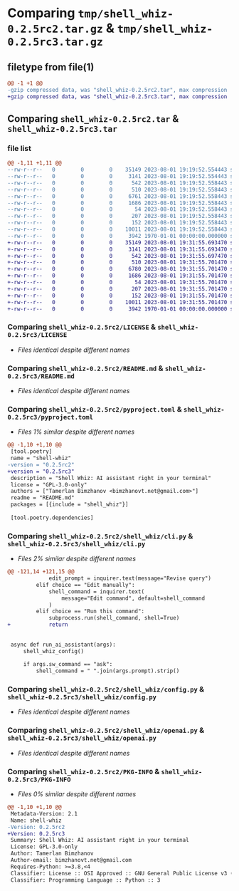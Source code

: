 # Comparing `tmp/shell_whiz-0.2.5rc2.tar.gz` & `tmp/shell_whiz-0.2.5rc3.tar.gz`

## filetype from file(1)

```diff
@@ -1 +1 @@
-gzip compressed data, was "shell_whiz-0.2.5rc2.tar", max compression
+gzip compressed data, was "shell_whiz-0.2.5rc3.tar", max compression
```

## Comparing `shell_whiz-0.2.5rc2.tar` & `shell_whiz-0.2.5rc3.tar`

### file list

```diff
@@ -1,11 +1,11 @@
--rw-r--r--   0        0        0    35149 2023-08-01 19:19:52.554443 shell_whiz-0.2.5rc2/LICENSE
--rw-r--r--   0        0        0     3141 2023-08-01 19:19:52.554443 shell_whiz-0.2.5rc2/README.md
--rw-r--r--   0        0        0      542 2023-08-01 19:19:52.558443 shell_whiz-0.2.5rc2/pyproject.toml
--rw-r--r--   0        0        0      510 2023-08-01 19:19:52.558443 shell_whiz-0.2.5rc2/shell_whiz/argparse.py
--rw-r--r--   0        0        0     6761 2023-08-01 19:19:52.558443 shell_whiz-0.2.5rc2/shell_whiz/cli.py
--rw-r--r--   0        0        0     1686 2023-08-01 19:19:52.558443 shell_whiz-0.2.5rc2/shell_whiz/config.py
--rw-r--r--   0        0        0       54 2023-08-01 19:19:52.558443 shell_whiz-0.2.5rc2/shell_whiz/console.py
--rw-r--r--   0        0        0      207 2023-08-01 19:19:52.558443 shell_whiz-0.2.5rc2/shell_whiz/constants.py
--rw-r--r--   0        0        0      152 2023-08-01 19:19:52.558443 shell_whiz-0.2.5rc2/shell_whiz/exceptions.py
--rw-r--r--   0        0        0    10011 2023-08-01 19:19:52.558443 shell_whiz-0.2.5rc2/shell_whiz/openai.py
--rw-r--r--   0        0        0     3942 1970-01-01 00:00:00.000000 shell_whiz-0.2.5rc2/PKG-INFO
+-rw-r--r--   0        0        0    35149 2023-08-01 19:31:55.693470 shell_whiz-0.2.5rc3/LICENSE
+-rw-r--r--   0        0        0     3141 2023-08-01 19:31:55.693470 shell_whiz-0.2.5rc3/README.md
+-rw-r--r--   0        0        0      542 2023-08-01 19:31:55.697470 shell_whiz-0.2.5rc3/pyproject.toml
+-rw-r--r--   0        0        0      510 2023-08-01 19:31:55.701470 shell_whiz-0.2.5rc3/shell_whiz/argparse.py
+-rw-r--r--   0        0        0     6780 2023-08-01 19:31:55.701470 shell_whiz-0.2.5rc3/shell_whiz/cli.py
+-rw-r--r--   0        0        0     1686 2023-08-01 19:31:55.701470 shell_whiz-0.2.5rc3/shell_whiz/config.py
+-rw-r--r--   0        0        0       54 2023-08-01 19:31:55.701470 shell_whiz-0.2.5rc3/shell_whiz/console.py
+-rw-r--r--   0        0        0      207 2023-08-01 19:31:55.701470 shell_whiz-0.2.5rc3/shell_whiz/constants.py
+-rw-r--r--   0        0        0      152 2023-08-01 19:31:55.701470 shell_whiz-0.2.5rc3/shell_whiz/exceptions.py
+-rw-r--r--   0        0        0    10011 2023-08-01 19:31:55.701470 shell_whiz-0.2.5rc3/shell_whiz/openai.py
+-rw-r--r--   0        0        0     3942 1970-01-01 00:00:00.000000 shell_whiz-0.2.5rc3/PKG-INFO
```

### Comparing `shell_whiz-0.2.5rc2/LICENSE` & `shell_whiz-0.2.5rc3/LICENSE`

 * *Files identical despite different names*

### Comparing `shell_whiz-0.2.5rc2/README.md` & `shell_whiz-0.2.5rc3/README.md`

 * *Files identical despite different names*

### Comparing `shell_whiz-0.2.5rc2/pyproject.toml` & `shell_whiz-0.2.5rc3/pyproject.toml`

 * *Files 1% similar despite different names*

```diff
@@ -1,10 +1,10 @@
 [tool.poetry]
 name = "shell-whiz"
-version = "0.2.5rc2"
+version = "0.2.5rc3"
 description = "Shell Whiz: AI assistant right in your terminal"
 license = "GPL-3.0-only"
 authors = ["Tamerlan Bimzhanov <bimzhanovt.net@gmail.com>"]
 readme = "README.md"
 packages = [{include = "shell_whiz"}]
 
 [tool.poetry.dependencies]
```

### Comparing `shell_whiz-0.2.5rc2/shell_whiz/cli.py` & `shell_whiz-0.2.5rc3/shell_whiz/cli.py`

 * *Files 2% similar despite different names*

```diff
@@ -121,14 +121,15 @@
             edit_prompt = inquirer.text(message="Revise query")
         elif choice == "Edit manually":
             shell_command = inquirer.text(
                 message="Edit command", default=shell_command
             )
         elif choice == "Run this command":
             subprocess.run(shell_command, shell=True)
+            return
 
 
 async def run_ai_assistant(args):
     shell_whiz_config()
 
     if args.sw_command == "ask":
         shell_command = " ".join(args.prompt).strip()
```

### Comparing `shell_whiz-0.2.5rc2/shell_whiz/config.py` & `shell_whiz-0.2.5rc3/shell_whiz/config.py`

 * *Files identical despite different names*

### Comparing `shell_whiz-0.2.5rc2/shell_whiz/openai.py` & `shell_whiz-0.2.5rc3/shell_whiz/openai.py`

 * *Files identical despite different names*

### Comparing `shell_whiz-0.2.5rc2/PKG-INFO` & `shell_whiz-0.2.5rc3/PKG-INFO`

 * *Files 0% similar despite different names*

```diff
@@ -1,10 +1,10 @@
 Metadata-Version: 2.1
 Name: shell-whiz
-Version: 0.2.5rc2
+Version: 0.2.5rc3
 Summary: Shell Whiz: AI assistant right in your terminal
 License: GPL-3.0-only
 Author: Tamerlan Bimzhanov
 Author-email: bimzhanovt.net@gmail.com
 Requires-Python: >=3.8,<4
 Classifier: License :: OSI Approved :: GNU General Public License v3 (GPLv3)
 Classifier: Programming Language :: Python :: 3
```

